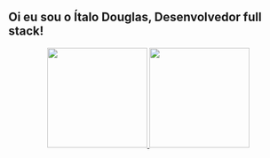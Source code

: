 
## Oi eu sou o Ítalo Douglas, Desenvolvedor full stack!
<div align="center">
  <a href="https://github.com/italodqf">
  <img height="180em" src="https://github-readme-stats.vercel.app/api?username=italodqf&show_icons=true&theme=dark&include_all_commits=true&count_private=true"/>
  <img height="180em" src="https://github-readme-stats.vercel.app/api/top-langs/?username=italodqf&layout=compact&langs_count=7&theme=dark"/>
</div>
